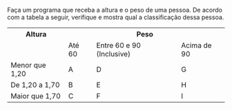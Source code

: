 Faça um programa que receba a altura e o peso de uma pessoa. De acordo com a tabela
a seguir, verifique e mostra qual a classificação dessa pessoa.

<table>
    <tr >
        <th>Altura</th>
        <th colspan="3">Peso</th>
    </tr>
    <tr>
        <td></td>
        <td>Até 60</td>
        <td>Entre 60 e 90 (Inclusive)</td>
        <td>Acima de 90</td>
    </tr>
    <tr>
        <td>Menor que 1,20</td>
        <td>A</td>
        <td>D</td>
        <td>G</td>
    </tr>
    <tr>
        <td>De 1,20 a 1,70</td>
        <td>B</td>
        <td>E</td>
        <td>H</td>
    </tr>
    <tr>
        <td>Maior que 1,70</td>
        <td>C</td>
        <td>F</td>
        <td>I</td>
    </tr>
</table>
